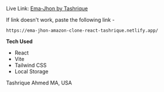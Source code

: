 Live Link: [Ema-Jhon by Tashrique](https://ema-jhon-amazon-clone-react-tashrique.netlify.app/)


If link doesn't work, paste the following link -
```
https://ema-jhon-amazon-clone-react-tashrique.netlify.app/
```

**Tech Used**
- React
- Vite
- Tailwind CSS
- Local Storage

Tashrique Ahmed
MA, USA
